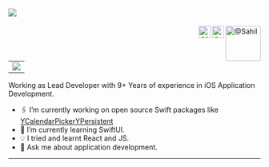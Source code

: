 <a><h1> <img src="https://readme-typing-svg.herokuapp.com?duration=3700&lines=Hi+there+👋;I'm+Sahil+Saini+🤝.;I'm+an+App+Developer+💻.;">
  </a></h1></a> [<img align="right" alt="@Sahil" width="70px" src="https://github.com/SahilSainiYML/Resume/assets/111066844/e630ef12-8d77-42ab-a3b9-9ca64b11c0df"/>][Sahil's Profile][<img align="right" alt="@gmail" width="24px" src="https://cdn.jsdelivr.net/npm/simple-icons@v3/icons/gmail.svg" />][gmail][<img align="right" alt="@linkedIn" width="24px" src="https://cdn.jsdelivr.net/npm/simple-icons@v3/icons/linkedin.svg" />][linkedin]

<table>
  <tr>
    <td valign="top"><img src="https://github-readme-stats.vercel.app/api?username=sahilsainiyml&show_icons=true&title_color=ffffff&icon_color=34abeb&text_color=ffffff&bg_color=000000"/></td>
  </tr>
</table>

Working as Lead Developer with 9+ Years of experience in iOS Application Development.

- 🖇️ I’m currently working on open source Swift packages like [YCalendarPicker](https://github.com/yml-org/ycalendarpicker-ios)[YPersistent](https://github.com/yml-org/ypersistence-ios)
- 🌱 I’m currently learning SwiftUI.
- 💡 I tried and learnt React and JS.
- 💬 Ask me about application development.

---
<!--
**SahilSainiYML/SahilSainiYML** is a ✨ _special_ ✨ repository because its `README.md` (this file) appears on your GitHub profile.

-->

[gmail]: mailto:sahilsaini51@gmail.com
[linkedin]: https://www.linkedin.com/in/sahilsaini51
[Sahil's Profile]: https://github.com/SahilSainiYML/Resume/assets/111066844/e630ef12-8d77-42ab-a3b9-9ca64b11c0df
